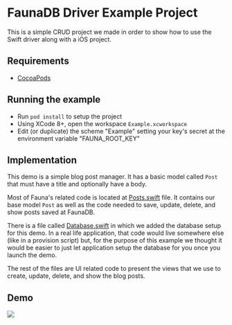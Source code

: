 # FaunaDB Driver Example Project

This is a simple CRUD project we made in order to show how to use the Swift
driver along with a iOS project.

## Requirements

- [CocoaPods](https://cocoapods.org/)

## Running the example

- Run `pod install` to setup the project
- Using XCode 8+, open the workspace `Example.xcworkspace`
- Edit (or duplicate) the scheme "Example" setting your key's secret at the
  environment variable "FAUNA_ROOT_KEY"

## Implementation

This demo is a simple blog post manager. It has a basic model called `Post` that
must have a title and optionally have a body.

Most of Fauna's related code is located at [Posts.swift](https://github.com/faunadb/faunadb-swift/blob/master/Example/Example/Post.swift)
file. It contains our base model `Post` as well as the code needed to save,
update, delete, and show posts saved at FaunaDB.

There is a file called [Database.swift](https://github.com/faunadb/faunadb-swift/blob/master/Example/Example/Database.swift)
in which we added the database setup for this demo. In a real life application,
that code would live somewhere else (like in a provision script) but, for the
purpose of this example we thought it would be easier to just let application
setup the database for you once you launch the demo.

The rest of the files are UI related code to present the views that we use to
create, update, delete, and show the blog posts.

## Demo

![](https://github.com/faunadb/faunadb-swift/blob/readme-example/Example/demo.gif)

